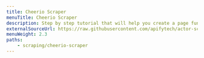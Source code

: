 ```yaml
---
title: Cheerio Scraper
menuTitle: Cheerio Scraper
description: Step by step tutorial that will help you create a page function for Cheerio Scraper.
externalSourceUrl: https://raw.githubusercontent.com/apifytech/actor-scraper/master/docs/build/cheerio-scraper-tutorial.md
menuWeight: 2.3
paths:
    - scraping/cheerio-scraper
---
```

